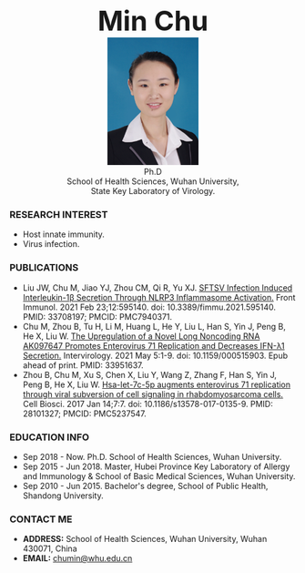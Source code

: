 <center><b><font size=50>Min Chu</font></b></center>
<!--<center><a href="/index-cn.md">中文主页</a></center> -->
<div align=center><img src="./meme.png" style="width:160px;height:224px" ></div>

<center>Ph.D</center>
<center> School of Health Sciences, Wuhan University,</center>
<center>State Key Laboratory of Virology.</center>      

### RESEARCH INTEREST     
- Host innate immunity.
- Virus infection. 

### PUBLICATIONS
- Liu JW, Chu M, Jiao YJ, Zhou CM, Qi R, Yu XJ. [SFTSV Infection Induced Interleukin-1β Secretion Through NLRP3 Inflammasome Activation.](https://www.frontiersin.org/articles/10.3389/fimmu.2021.595140/full) Front Immunol. 2021 Feb 23;12:595140. doi: 10.3389/fimmu.2021.595140. PMID: 33708197; PMCID: PMC7940371.
- Chu M, Zhou B, Tu H, Li M, Huang L, He Y, Liu L, Han S, Yin J, Peng B, He X, Liu W. [The Upregulation of a Novel Long Noncoding RNA AK097647 Promotes Enterovirus 71 Replication and Decreases IFN-λ1 Secretion.](https://www.karger.com/Article/FullText/515903) Intervirology. 2021 May 5:1-9. doi: 10.1159/000515903. Epub ahead of print. PMID: 33951637.
- Zhou B, Chu M, Xu S, Chen X, Liu Y, Wang Z, Zhang F, Han S, Yin J, Peng B, He X, Liu W. [Hsa-let-7c-5p augments enterovirus 71 replication through viral subversion of cell signaling in rhabdomyosarcoma cells.](https://cellandbioscience.biomedcentral.com/articles/10.1186/s13578-017-0135-9) Cell Biosci. 2017 Jan 14;7:7. doi: 10.1186/s13578-017-0135-9. PMID: 28101327; PMCID: PMC5237547.

### EDUCATION INFO
- Sep 2018 - Now. Ph.D. School of Health Sciences, Wuhan University.
- Sep 2015 - Jun 2018. Master, Hubei Province Key Laboratory of Allergy and Immunology & School of Basic Medical Sciences, Wuhan University.
- Sep 2010 - Jun 2015. Bachelor's degree, School of Public Health, Shandong University.


### CONTACT ME
- <b>ADDRESS:</b> School of Health Sciences, Wuhan University, Wuhan 430071, China
- <b>EMAIL:</b> chumin@whu.edu.cn
